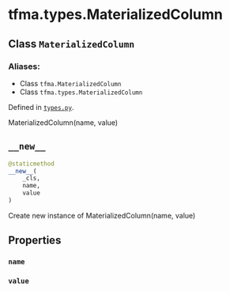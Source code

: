 <div itemscope itemtype="http://developers.google.com/ReferenceObject">
<meta itemprop="name" content="tfma.types.MaterializedColumn" />
<meta itemprop="path" content="Stable" />
<meta itemprop="property" content="name"/>
<meta itemprop="property" content="value"/>
<meta itemprop="property" content="__new__"/>
</div>

# tfma.types.MaterializedColumn

## Class `MaterializedColumn`



### Aliases:

* Class `tfma.MaterializedColumn`
* Class `tfma.types.MaterializedColumn`



Defined in [`types.py`](https://github.com/tensorflow/model-analysis/tree/master/tensorflow_model_analysis/types.py).

<!-- Placeholder for "Used in" -->

MaterializedColumn(name, value)

<h2 id="__new__"><code>__new__</code></h2>

``` python
@staticmethod
__new__(
    _cls,
    name,
    value
)
```

Create new instance of MaterializedColumn(name, value)



## Properties

<h3 id="name"><code>name</code></h3>



<h3 id="value"><code>value</code></h3>





